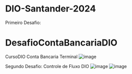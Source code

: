 # DIO-Santander-2024
Primeiro Desafio:
# DesafioContaBancariaDIO
CursoDIO Conta Bancaria Terminal
![image](https://github.com/Maiko552/DIO-Santander-2024/assets/111329558/c3f665e6-22aa-403d-b9ee-ee82926ec48a)

Segundo Desafio:
Controle de Fluxo DIO
![image](https://github.com/Maiko552/DIO-Santander-2024/assets/111329558/e9070906-2f2a-4f7d-957f-ddb59e5de417)
![image](https://github.com/Maiko552/DIO-Santander-2024/assets/111329558/1f015786-e115-435c-989d-bfa7492eeafe)

